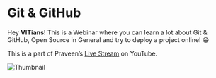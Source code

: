 # Git & GitHub

Hey **VITians**! This is a Webinar where you can learn a lot about Git & GitHub, Open Source in General and try to deploy a project online! 😁

This is a part of Praveen’s [Live Stream](https://rb.gy/1kxb5g) on YouTube.

![Thumbnail](https://user-images.githubusercontent.com/48595752/150336687-59ff1dd2-32b4-4fb8-aad3-8a7865b8b245.png)
